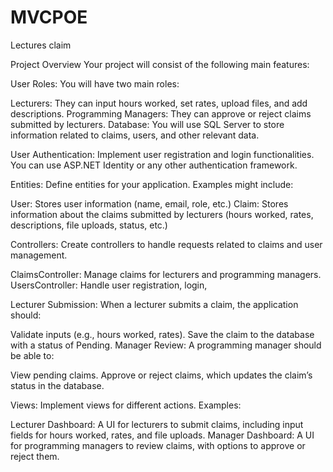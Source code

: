 # MVCPOE
Lectures claim

Project Overview
Your project will consist of the following main features:

User Roles: You will have two main roles:

Lecturers: They can input hours worked, set rates, upload files, and add descriptions.
Programming Managers: They can approve or reject claims submitted by lecturers.
Database: You will use SQL Server to store information related to claims, users, and other relevant data.

User Authentication: Implement user registration and login functionalities. You can use ASP.NET Identity or any other authentication framework.

Entities: Define entities for your application. Examples might include:

User: Stores user information (name, email, role, etc.)
Claim: Stores information about the claims submitted by lecturers (hours worked, rates, descriptions, file uploads, status, etc.)

Controllers: Create controllers to handle requests related to claims and user management.

ClaimsController: Manage claims for lecturers and programming managers.
UsersController: Handle user registration, login, 

Lecturer Submission: When a lecturer submits a claim, the application should:

Validate inputs (e.g., hours worked, rates).
Save the claim to the database with a status of Pending.
Manager Review: A programming manager should be able to:

View pending claims.
Approve or reject claims, which updates the claim’s status in the database.


Views: Implement views for different actions. Examples:

Lecturer Dashboard: A UI for lecturers to submit claims, including input fields for hours worked, rates, and file uploads.
Manager Dashboard: A UI for programming managers to review claims, with options to approve or reject them.

